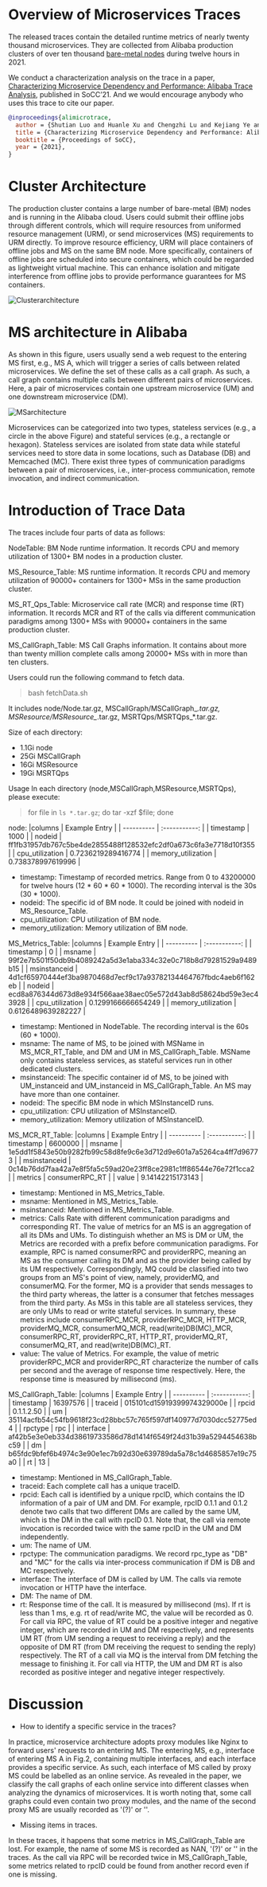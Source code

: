 # Overview of Microservices Traces
The released traces contain the detailed runtime metrics of nearly twenty thousand microservices. They are collected from Alibaba production clusters of over ten thousand [bare-metal nodes](https://dl.acm.org/doi/10.1145/3373376.3378507) during twelve hours in 2021. 

We conduct a characterization analysis on the trace in a paper, [Characterizing Microservice Dependency and Performance: Alibaba Trace Analysis](http://cloud.siat.ac.cn/pdca/socc2021-AlibabaTraceAnalysis.pdf), published in SoCC’21. And we would encourage anybody who uses this trace to cite our paper.

```BibTeX
@inproceedings{alimicrotrace,
  author = {Shutian Luo and Huanle Xu and Chengzhi Lu and Kejiang Ye and Guoyao Xu and Liping Zhang and Yu Ding and Jian He and Chengzhong Xu},
  title = {Characterizing Microservice Dependency and Performance: Alibaba Trace Analysis},
  booktitle = {Proceedings of SoCC},
  year = {2021},
} 
```

# Cluster Architecture

The production cluster contains a large number of bare-metal (BM) nodes and is running in the Alibaba cloud. Users could submit their offline jobs through different controls, which will require resources from uniformed resource management (URM), or send microservices (MS) requirements to URM directly. To improve resource efficiency, URM will place containers of offline jobs and MS on the same BM node. More specifically, containers of offline jobs are scheduled into secure containers, which could be regarded as lightweight virtual machine. This can enhance isolation and mitigate interference from offline jobs to provide performance guarantees for MS containers. 

![Clusterarchitecture](./figures/Clusterarchitecture.png)


# MS architecture in Alibaba

As shown in this figure, users usually send a web request to the entering MS first, e.g., MS A, which will trigger a series of calls between related microservices. We define the set of these calls as a call graph. As such, a call graph contains multiple calls between different pairs of microservices. Here, a pair of microservices contain one upstream microservice (UM) and one downstream microservice (DM).  


![MSarchitecture](./figures/msArchitecture.png)

Microservices can be categorized into two types, stateless services (e.g., a circle in the above Figure) and stateful services (e.g., a rectangle or hexagon). Stateless services are isolated from state data while stateful services need to store data in some locations, such as Database (DB) and Memcached (MC). There exist three types of communication paradigms between a pair of microservices, i.e., inter-process communication, remote invocation, and indirect communication. 

# Introduction of Trace Data
The traces include four parts of data as follows:

NodeTable: BM Node runtime information. It records CPU and memory utilization of 1300+ BM nodes in a production cluster. 

MS_Resource_Table: MS runtime information. It records CPU and memory utilization of 90000+ containers for 1300+ MSs in the same production cluster. 
 
MS_RT_Qps_Table: Microservice call rate (MCR) and response time (RT) information. It records MCR and RT of the calls via different communication paradigms among 1300+ MSs with 90000+ containers in the same production cluster. 

MS_CallGraph_Table: MS Call Graphs information. It contains about more than twenty million complete calls among 20000+ MSs with in more than ten clusters. 

Users could run the following command to fetch data. 
> bash fetchData.sh

It includes node/Node.tar.gz, MSCallGraph/MSCallGraph_*.tar.gz, MSResource/MSResource_*.tar.gz, MSRTQps/MSRTQps_*.tar.gz. 

Size of each directory:
- 1.1Gi node
- 25Gi MSCallGraph
- 16Gi MSResource
- 19Gi MSRTQps

Usage
In each directory (node,MSCallGraph,MSResource,MSRTQps), please execute:
> for file in `ls *.tar.gz`; do tar -xzf $file; done

node:
|columns      | Example Entry    |
| ---------- | :-----------:  |
| timestamp    | 1000    |
| nodeid    | ff1fb31957db767c5be4de2855488f128532efc2df0a673c6fa3e7718d10f355    |
| cpu_utilization    | 0.7236219289416774    |
| memory_utilization    | 0.738378997619996    |	
	
- timestamp: Timestamp of recorded metrics. Range from 0 to 43200000 for twelve hours (12 * 60 * 60 * 1000). The recording interval is the 30s (30 * 1000). 
- nodeid: The specific id of BM node. It could be joined with nodeid in MS_Resource_Table.
- cpu_utilization: CPU utilization of BM node.
- memory_utilization: Memory utilization of BM node.

MS_Metrics_Table:
|columns      | Example Entry    |
| ---------- | :-----------:  |
| timestamp    | 0    |
| msname    | 99f2e7b501f50db9b4089242a5d3e1aba334c32e0c718b8d79281529a9489b15    |
| msinstanceid    | 4d1cf65970444ef3ba9870468d7ecf9c17a93782134464767fbdc4aeb6f162eb    |
| nodeid    | ecd8a876344d673d8e934f566aae38aec05e572d43ab8d58624bd59e3ec43928    |
| cpu_utilization    | 0.1299166666654249    |
| memory_utilization    | 0.6126489639282227    |



- timestamp: Mentioned in NodeTable. The recording interval is the 60s (60 * 1000). 
- msname: The name of MS, to be joined with MSName in MS_MCR_RT_Table, and DM and UM in MS_CallGraph_Table. MSName only contains stateless services, as stateful services run in other dedicated clusters.
- msinstanceid:  The specific container id of MS, to be joined with UM_instanceid and UM_instanceid in MS_CallGraph_Table. An MS may have more than one container. 
- nodeid: The specific BM node in which MSInstanceID runs. 
- cpu_utilization: CPU utilization of MSInstanceID.
- memory_utilization: Memory utilization of MSInstanceID.


MS_MCR_RT_Table:
|columns      | Example Entry    |
| ---------- | :-----------:  |
| timestamp    | 6600000    |
| msname    | 1e5dd1f5843e50b9282fb99c58d8fe9c6e3d712d9e601a7a5264ca4ff7d96773    |
| msinstanceid    | 0c14b76dd7faa42a7e8f5fa5c59ad20e23ff8ce2981c1ff86544e76e72f1cca2    |
| metrics    | consumerRPC_RT    |
| value    | 9.14142215173143    |	

	
- timestamp: Mentioned in MS_Metrics_Table.
- msname: Mentioned in MS_Metrics_Table. 
- msinstanceid: Mentioned in MS_Metrics_Table. 
- metrics: Calls Rate with different communication paradigms and corresponding RT. The value of metrics for an MS is an aggregation of all its DMs and UMs. To distinguish whether an MS is DM or UM, the Metrics are recorded with a prefix before communication paradigms. For example, RPC is named consumerRPC and providerRPC, meaning an MS as the consumer calling its DM and as the provider being called by its UM respectively. Correspondingly, MQ could be classified into two groups from an MS's point of view, namely, providerMQ, and consumerMQ. For the former, MQ is a provider that sends messages to the third party whereas, the latter is a consumer that fetches messages from the third party. As MSs in this table are all stateless services, they are only UMs to read or write stateful services. 
     In summary, these metrics include consumerRPC_MCR, providerRPC_MCR, HTTP_MCR, providerMQ_MCR, consumerMQ_MCR,  read(write)DB(MC)_MCR, consumerRPC_RT, providerRPC_RT, HTTP_RT, providerMQ_RT, consumerMQ_RT, and read(write)DB(MC)_RT. 
- value: The value of Metrics. For example,  the value of metric providerRPC_MCR and providerRPC_RT characterize the number of calls per second and the average of response time respectively. Here, the response time is measured by millisecond (ms).

MS_CallGraph_Table:
|columns      | Example Entry    |
| ---------- | :-----------:  |
| timestamp    | 16397576    |
| traceid    | 015101cd15919399974329000e    |
| rpcid    | 0.1.1.2.50    |
| um    | 35114acfb54c54fb9618f23cd28bbc57c765f597df140977d7030dcc52775ed4    |
| rpctype    | rpc    |
| interface    | af42b5e3e0eb334d38619733586d78d1414f6549f24d31b39a5294454638bc59    |
| dm    | b65fdc9bfef6b4974c3e90e1ec7b92d30e639789da5a78c1d4685857e19c75a0    |
| rt    | 13   |

							

	
- timestamp: Mentioned in MS_CallGraph_Table. 
- traceid: Each complete call has a unique traceID.
- rpcid: Each call is identified by a unique rpcID, which contains the ID information of a pair of UM and DM. For example, rpcID 0.1.1 and 0.1.2 denote two calls that two different DMs are called by the same UM, which is the DM in the call with rpcID 0.1. Note that, the call via remote invocation is recorded twice with the same rpcID in the UM and DM independently. 
- um: The name of UM.
- rpctype: The communication paradigms. We record rpc_type as "DB" and "MC" for the calls via inter-process communication if DM is DB and MC respectively.
- interface: The interface of DM is called by UM. The calls via remote invocation or HTTP have the interface.
- DM: The name of DM.
- rt: Response time of the call. It is measured by millisecond (ms). If rt is less than 1 ms, e.g. rt of read/write MC, the value will be recorded as 0. For call via RPC, the value of RT could be a positive integer and negative integer, which are recorded in UM and DM respectively, and represents UM RT (from UM sending a request to receiving a reply) and the opposite of DM RT (from DM receiving the request to sending the reply) respectively. The RT of a call via MQ is the interval from DM fetching the message to finishing it. For call via HTTP, the UM and DM RT is also recorded as positive integer and negative integer respectively. 

# Discussion
- How to identify a specific service in the traces?

In practice, microservice architecture adopts proxy modules like Nginx to forward users' requests to an entering MS. The entering MS, e.g., interface of entering MS A in Fig.2, containing multiple interfaces, and each interface provides a specific service. As such, each interface of MS called by proxy MS could be labelled as an online service.  As revealed in the paper, we classify the call graphs of each online service into different classes when analyzing the dynamics of microservices. It is worth noting that, some call graphs could even contain two proxy modules, and the name of the second proxy MS are usually recorded as '(?)' or ''. 

- Missing items in traces.
  
In these traces, it happens that some metrics in MS_CallGraph_Table are lost. For example, the name of some MS is recorded as NAN, '(?)' or '' in the traces. As the call via RPC will be recorded twice in MS_CallGraph_Table, some metrics related to rpcID could be found from another record even if one is missing. 
